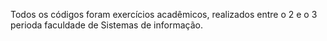 Todos os códigos foram exercícios
acadêmicos, realizados entre o 2 e o 3 perioda faculdade 
de Sistemas de informação.
